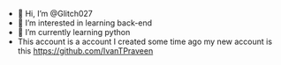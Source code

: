 - 👋 Hi, I’m @Glitch027
- 👀 I’m interested in learning back-end
- 🌱 I’m currently learning python
- This account is a account I created some time ago my new account is this https://github.com/IvanTPraveen

<!---
Glitch027/Glitch027 is a ✨ special ✨ repository because its `README.md` (this file) appears on your GitHub profile.
You can click the Preview link to take a look at your changes.
--->
